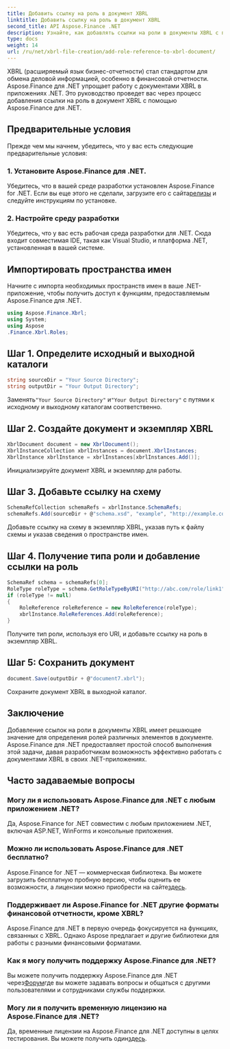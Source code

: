 ```yaml
---
title: Добавить ссылку на роль в документ XBRL
linktitle: Добавить ссылку на роль в документ XBRL
second_title: API Aspose.Finance .NET
description: Узнайте, как добавлять ссылки на роли в документы XBRL с помощью Aspose.Finance для .NET. Упростите финансовую отчетность в своих приложениях .NET с помощью этого руководства.
type: docs
weight: 14
url: /ru/net/xbrl-file-creation/add-role-reference-to-xbrl-document/
---
```

XBRL (расширяемый язык бизнес-отчетности) стал стандартом для обмена деловой информацией, особенно в финансовой отчетности. Aspose.Finance для .NET упрощает работу с документами XBRL в приложениях .NET. Это руководство проведет вас через процесс добавления ссылки на роль в документ XBRL с помощью Aspose.Finance для .NET.
## Предварительные условия
Прежде чем мы начнем, убедитесь, что у вас есть следующие предварительные условия:
### 1. Установите Aspose.Finance для .NET.
Убедитесь, что в вашей среде разработки установлен Aspose.Finance for .NET. Если вы еще этого не сделали, загрузите его с сайта[релизы](https://releases.aspose.com/finance/net/) и следуйте инструкциям по установке.
### 2. Настройте среду разработки
Убедитесь, что у вас есть рабочая среда разработки для .NET. Сюда входит совместимая IDE, такая как Visual Studio, и платформа .NET, установленная в вашей системе.
## Импортировать пространства имен
Начните с импорта необходимых пространств имен в ваше .NET-приложение, чтобы получить доступ к функциям, предоставляемым Aspose.Finance для .NET.
```csharp
using Aspose.Finance.Xbrl;
using System;
using Aspose
.Finance.Xbrl.Roles;
```
## Шаг 1. Определите исходный и выходной каталоги
```csharp
string sourceDir = "Your Source Directory";
string outputDir = "Your Output Directory";
```
 Заменять`"Your Source Directory"` и`"Your Output Directory"` с путями к исходному и выходному каталогам соответственно.
## Шаг 2. Создайте документ и экземпляр XBRL
```csharp
XbrlDocument document = new XbrlDocument();
XbrlInstanceCollection xbrlInstances = document.XbrlInstances;
XbrlInstance xbrlInstance = xbrlInstances[xbrlInstances.Add()];
```
Инициализируйте документ XBRL и экземпляр для работы.
## Шаг 3. Добавьте ссылку на схему
```csharp
SchemaRefCollection schemaRefs = xbrlInstance.SchemaRefs;
schemaRefs.Add(sourceDir + @"schema.xsd", "example", "http://example.com/xbrl/taxonomy");
```
Добавьте ссылку на схему в экземпляр XBRL, указав путь к файлу схемы и указав сведения о пространстве имен.
## Шаг 4. Получение типа роли и добавление ссылки на роль
```csharp
SchemaRef schema = schemaRefs[0];
RoleType roleType = schema.GetRoleTypeByURI("http://abc.com/role/link1");
if (roleType != null)
{
    RoleReference roleReference = new RoleReference(roleType);
    xbrlInstance.RoleReferences.Add(roleReference);
}
```
Получите тип роли, используя его URI, и добавьте ссылку на роль в экземпляр XBRL.
## Шаг 5: Сохранить документ
```csharp
document.Save(outputDir + @"document7.xbrl");
```
Сохраните документ XBRL в выходной каталог.
## Заключение
Добавление ссылок на роли в документы XBRL имеет решающее значение для определения ролей различных элементов в документе. Aspose.Finance для .NET предоставляет простой способ выполнения этой задачи, давая разработчикам возможность эффективно работать с документами XBRL в своих .NET-приложениях.
## Часто задаваемые вопросы
### Могу ли я использовать Aspose.Finance для .NET с любым приложением .NET?
Да, Aspose.Finance for .NET совместим с любым приложением .NET, включая ASP.NET, WinForms и консольные приложения.
### Можно ли использовать Aspose.Finance для .NET бесплатно?
 Aspose.Finance for .NET — коммерческая библиотека. Вы можете загрузить бесплатную пробную версию, чтобы оценить ее возможности, а лицензии можно приобрести на сайте[здесь](https://purchase.aspose.com/buy).
### Поддерживает ли Aspose.Finance for .NET другие форматы финансовой отчетности, кроме XBRL?
Aspose.Finance для .NET в первую очередь фокусируется на функциях, связанных с XBRL. Однако Aspose предлагает и другие библиотеки для работы с разными финансовыми форматами.
### Как я могу получить поддержку Aspose.Finance для .NET?
 Вы можете получить поддержку Aspose.Finance для .NET через[Форум](https://forum.aspose.com/c/finance/43)где вы можете задавать вопросы и общаться с другими пользователями и сотрудниками службы поддержки.
### Могу ли я получить временную лицензию на Aspose.Finance для .NET?
 Да, временные лицензии на Aspose.Finance для .NET доступны в целях тестирования. Вы можете получить один[здесь](https://purchase.aspose.com/temporary-license/).